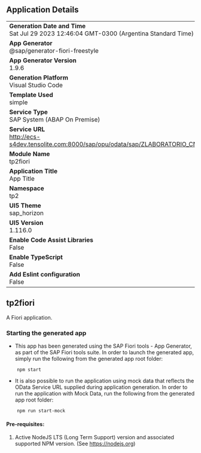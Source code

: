 ## Application Details
|               |
| ------------- |
|**Generation Date and Time**<br>Sat Jul 29 2023 12:46:04 GMT-0300 (Argentina Standard Time)|
|**App Generator**<br>@sap/generator-fiori-freestyle|
|**App Generator Version**<br>1.9.6|
|**Generation Platform**<br>Visual Studio Code|
|**Template Used**<br>simple|
|**Service Type**<br>SAP System (ABAP On Premise)|
|**Service URL**<br>http://ecs-s4dev.tensolite.com:8000/sap/opu/odata/sap/ZLABORATORIO_CN_SRV
|**Module Name**<br>tp2fiori|
|**Application Title**<br>App Title|
|**Namespace**<br>tp2|
|**UI5 Theme**<br>sap_horizon|
|**UI5 Version**<br>1.116.0|
|**Enable Code Assist Libraries**<br>False|
|**Enable TypeScript**<br>False|
|**Add Eslint configuration**<br>False|

## tp2fiori

A Fiori application.

### Starting the generated app

-   This app has been generated using the SAP Fiori tools - App Generator, as part of the SAP Fiori tools suite.  In order to launch the generated app, simply run the following from the generated app root folder:

```
    npm start
```

- It is also possible to run the application using mock data that reflects the OData Service URL supplied during application generation.  In order to run the application with Mock Data, run the following from the generated app root folder:

```
    npm run start-mock
```

#### Pre-requisites:

1. Active NodeJS LTS (Long Term Support) version and associated supported NPM version.  (See https://nodejs.org)


